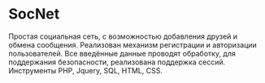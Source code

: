 # SocNet
Простая социальная сеть, с возможностью добавления друзей и обмена сообщения. 
Реализован механизм регистрации и авторизации пользователей. 
Все введённые данные проводят обработку, для поддержания безопасности, реализована поддержка сессий. 
Инструменты PHP, Jquery, SQL, HTML, CSS. 
